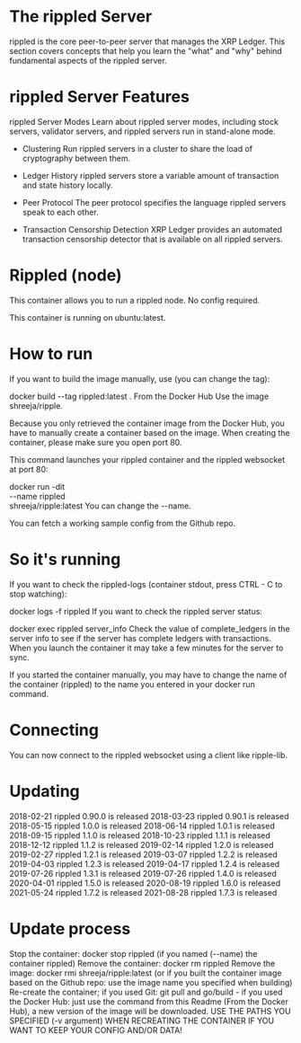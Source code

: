 # The rippled Server
rippled is the core peer-to-peer server that manages the XRP Ledger. This section covers concepts that help you learn the "what" and "why" behind fundamental aspects of the rippled server.

# rippled Server Features
rippled Server Modes
Learn about rippled server modes, including stock servers, validator servers, and rippled servers run in stand-alone mode.

- Clustering
Run rippled servers in a cluster to share the load of cryptography between them.

- Ledger History
rippled servers store a variable amount of transaction and state history locally.

- Peer Protocol
The peer protocol specifies the language rippled servers speak to each other.

- Transaction Censorship Detection
XRP Ledger provides an automated transaction censorship detector that is available on all rippled servers.

# Rippled (node)
This container allows you to run a rippled node. No config required.

This container is running on ubuntu:latest.

# How to run

If you want to build the image manually, use (you can change the tag):

docker build --tag rippled:latest .
From the Docker Hub
Use the image shreeja/ripple.

Because you only retrieved the container image from the Docker Hub, you have to manually create a container based on the image. When creating the container, please make sure you open port 80.

This command launches your rippled container and the rippled websocket at port 80:

docker run -dit \
    --name rippled \
    shreeja/ripple:latest
You can change the --name.

You can fetch a working sample config from the Github repo.

# So it's running
If you want to check the rippled-logs (container stdout, press CTRL - C to stop watching):

docker logs -f rippled
If you want to check the rippled server status:

docker exec rippled server_info
Check the value of complete_ledgers in the server info to see if the server has complete ledgers with transactions. When you launch the container it may take a few minutes for the server to sync.

If you started the container manually, you may have to change the name of the container (rippled) to the name you entered in your docker run command.

# Connecting
You can now connect to the rippled websocket using a client like ripple-lib.

# Updating
2018-02-21 rippled 0.90.0 is released
2018-03-23 rippled 0.90.1 is released
2018-05-15 rippled 1.0.0 is released
2018-06-14 rippled 1.0.1 is released
2018-09-15 rippled 1.1.0 is released
2018-10-23 rippled 1.1.1 is released
2018-12-12 rippled 1.1.2 is released
2019-02-14 rippled 1.2.0 is released
2019-02-27 rippled 1.2.1 is released
2019-03-07 rippled 1.2.2 is released
2019-04-03 rippled 1.2.3 is released
2019-04-17 rippled 1.2.4 is released
2019-07-26 rippled 1.3.1 is released
2019-07-26 rippled 1.4.0 is released
2020-04-01 rippled 1.5.0 is released
2020-08-19 rippled 1.6.0 is released
2021-05-24 rippled 1.7.2 is released
2021-08-28 rippled 1.7.3 is released

# Update process
Stop the container: docker stop rippled (if you named (--name) the container rippled)
Remove the container: docker rm rippled
Remove the image: docker rmi shreeja/ripple:latest (or if you built the container image based on the Github repo: use the image name you specified when building)
Re-create the container; if you used Git: git pull and go/build - if you used the Docker Hub: just use the command from this Readme (From the Docker Hub), a new version of the image will be downloaded.
USE THE PATHS YOU SPECIFIED (-v argument) WHEN RECREATING THE CONTAINER IF YOU WANT TO KEEP YOUR CONFIG AND/OR DATA!
